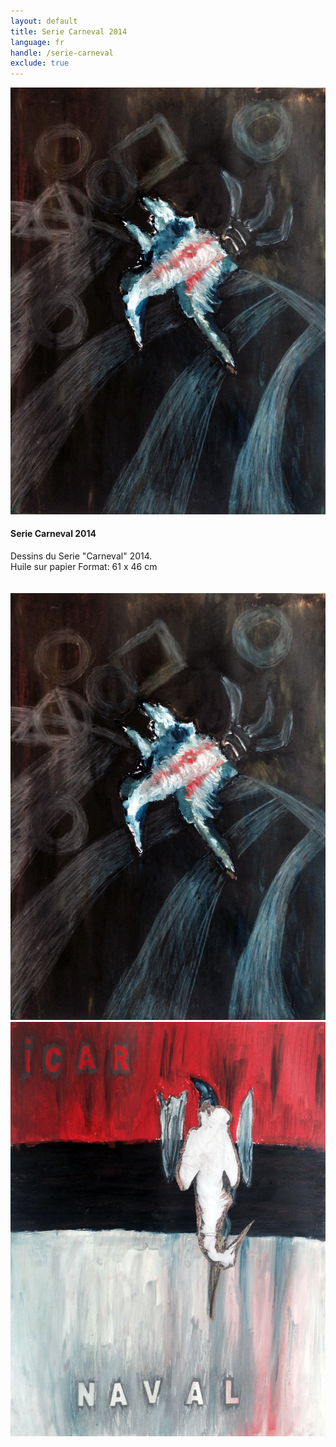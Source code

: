 ```yaml
---
layout: default
title: Serie Carneval 2014
language: fr
handle: /serie-carneval
exclude: true
---
```


<a rel="lightbox" data-lightbox="example-1" href="/galeries/serie-carneval/carne-ballet-beschnitt.jpg" title="Carne Ballet 2014"><img src="/galeries/serie-carneval/carne-ballet-beschnitt.jpg" alt="Carne Ballet 2014" class="img-left"></a>
#### Serie Carneval 2014  
    
Dessins du Serie "Carneval" 2014.  
Huile sur papier 
Format: 61 x 46 cm   
<br style="clear:both" />
<br style="clear:both" />
<a rel="lightbox" data-lightbox="example-1" href="/galeries/serie-carneval/carne-ballet-beschnitt.jpg" title="Carne Ballet 2014"><img src="/galeries/serie-carneval/carne-ballet-beschnitt.jpg" alt="Carne Ballet 2014" class="img-left2"></a>
<a rel="lightbox" data-lightbox="example-1" href="/galeries/serie-carneval/icarnaval-beschnitt.jpg" title="Icar Naval 2014"><img src="/galeries/serie-carneval/icarnaval-beschnitt.jpg" alt="Icar Naval 2014" class="img-right2"></a>
<br style="clear:both" />
<br style="clear:both" />

